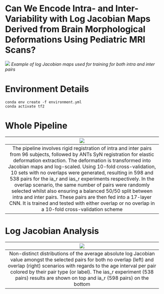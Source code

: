 # Can We Encode Intra- and Inter-Variability with Log Jacobian Maps Derived from Brain Morphological Deformations Using Pediatric MRI Scans?
![](images/preview_figure.png)
*Example of log Jacobian maps used for training for both intra and inter pairs*
# Environment Details
```shell
conda env create -f environment.yml
conda activate tf2
```
# Whole Pipeline
|![](images/schema-global.png)|
|:--:| 
|The pipeline involves rigid registration of intra and inter pairs from 96 subjects, followed by ANTs SyN registration for elastic deformation extraction. The deformation is transformed into Jacobian maps and log-scaled. Using 10-fold cross-validation, 10 sets with no overlaps were generated, resulting in 598 and 538 pairs for the ia\_r and ias\_r experiments respectively. In the overlap scenario, the same number of pairs were randomly selected whilst also ensuring a balanced 50/50 split between intra and inter pairs. These pairs are then fed into a 17-layer CNN. It is trained and tested with either overlap or no overlap in a 10-fold cross-validation scheme|
# Log Jacobian Analysis
|![](images/logJac_age_interval_N_NO.png)|
|:--:| 
|Non-distinct distributions of the average absolute log Jacobian value amongst the selected pairs for both no overlap (left) and overlap (right) scenarios with regards to the age interval per pair colored by their pair type (or label). The ias_r experiment (538 pairs) results are shown on top and ia_r (598 pairs) on the bottom|
<!---
# Citation
If this code was useful in any way, please think about citing our work as follows:
-->
